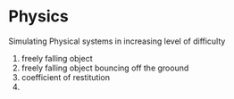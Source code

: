 # Physics
Simulating Physical systems in increasing level of difficulty
1. freely falling object
2. freely falling object bouncing off the groound
3. coefficient of restitution
4.
